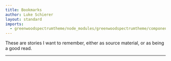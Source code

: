 ```yaml
---
title: Bookmarks
author: Luke Schierer
layout: standard
imports:
  - greenwoodspectrumtheme/node_modules/greenwoodspectrumtheme/components/DirectoryIndex.js type="module"
---
```


<p>
  These are stories I want to remember, either as source material, or as being a
  good read.
</p>
<hr />

<directory-index directory="/Bookmarks/" recurse></directory-index>
